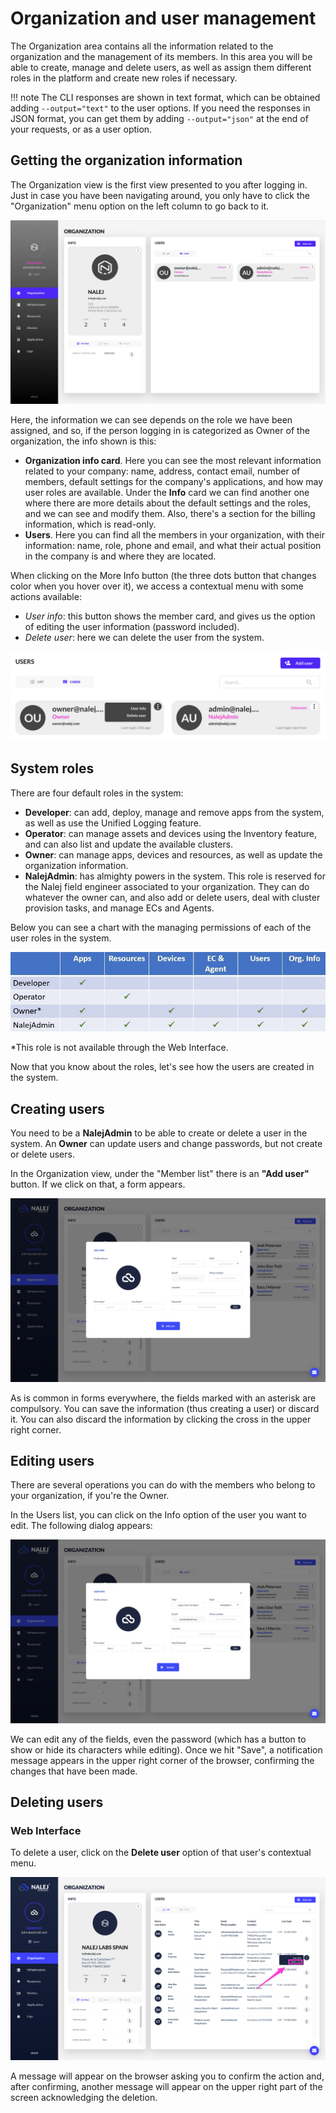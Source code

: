 # Organization and user management

The Organization area contains all the information related to the organization and the management of its members. In this area you will be able to create, manage and delete users, as well as assign them different roles in the platform and create new roles if necessary.

!!! note
    The CLI responses are shown in text format, which can be obtained adding `--output="text"` to the user options. If you need the responses in JSON format, you can get them by adding `--output="json"` at the end of your requests, or as a user option.

## Getting the organization information

The Organization view is the first view presented to you after logging in. Just in case you have been navigating around, you only have to click the "Organization" menu option on the left column to go back to it.

![Organization ](../../img/org_main.png)

Here, the information we can see depends on the role we have been assigned, and so, if the person logging in is categorized as Owner of the organization, the info shown is this:

* **Organization info card**. Here you can see the most relevant information related to your company: name, address, contact email, number of members, default settings for the company's applications, and how may user roles are available. Under the **Info** card we can find another one where there are more details about the default settings and the roles, and we can see and modify them. Also, there's a section for the billing information, which is read-only.
* **Users**. Here you can find all the members in your organization, with their information: name, role, phone and email, and what their actual position in the company is and where they are located. 

When clicking on the More Info button (the three dots button that changes color when you hover over it), we access a contextual menu with some actions available:

* _User info_: this button shows the member card, and gives us the option of editing the user information (password included).
* _Delete user_: here we can delete the user from the system.

![User contextual menu](../../img/org_contextualmenu.png)

## System roles

There are four default roles in the system:

* **Developer**: can add, deploy, manage and remove apps from the system, as well as use the Unified Logging feature. 
* **Operator**: can manage assets and devices using the Inventory feature, and can also list and update the available clusters.
* **Owner**: can manage apps, devices and resources, as well as update the organization information.
* **NalejAdmin**: has almighty powers in the system. This role is reserved for the Nalej field engineer associated to your organization. They can do whatever the owner can, and also add or delete users, deal with cluster provision tasks, and manage ECs and Agents.

Below you can see a chart with the managing permissions of each of the user roles in the system.

![Chart of users permissions](../../img/org_userchart.jpg)

*This role is not available through the Web Interface.

Now that you know about the roles, let's see how the users are created in the system.

## Creating users

You need to be a **NalejAdmin** to be able to create or delete a user in the system. An **Owner** can update users and change passwords, but not create or delete users. 

In the Organization view, under the "Member list" there is an **"Add user"** button. If we click on that, a form appears.

![Add user dialog](../../img/org_adduser.png)

As is common in forms everywhere, the fields marked with an asterisk are compulsory. You can save the information (thus creating a user) or discard it. You can also discard the information by clicking the cross in the upper right corner.

## Editing users

There are several operations you can do with the members who belong to your organization, if you're the Owner.

In the Users list, you can click on the Info option of the user you want to edit. The following dialog appears:

![Edit user dialog](../../img/org_userinfo.png)

We can edit any of the fields, even the password (which has a button to show or hide its characters while editing). Once we hit "Save", a notification message appears in the upper right corner of the browser, confirming the changes that have been made.

## Deleting users

### Web Interface

To delete a user, click on the **Delete user** option of that user's contextual menu.

![Delete user in user info dialog](../../img/org_deleteuser.png)

A message will appear on the browser asking you to confirm the action and, after confirming, another message will appear on the upper right part of the screen acknowledging the deletion.
